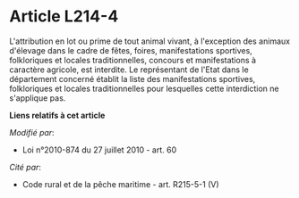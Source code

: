 # Article L214-4

L'attribution en lot ou prime de tout animal vivant, à l'exception des animaux d'élevage dans le cadre de fêtes, foires,
manifestations sportives, folkloriques et locales traditionnelles, concours et manifestations à caractère agricole, est
interdite. Le représentant de l'Etat dans le département concerné établit la liste des manifestations sportives, folkloriques
et locales traditionnelles pour lesquelles cette interdiction ne s'applique pas.

**Liens relatifs à cet article**

_Modifié par_:

  - Loi n°2010-874 du 27 juillet 2010 - art. 60

_Cité par_:

  - Code rural et de la pêche maritime - art. R215-5-1 (V)
